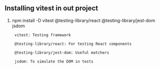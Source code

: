 ## Installing vitest in out project
1. npm install -D vitest @testing-library/react @testing-library/jest-dom jsdom

        vitest: Testing framework

        @testing-library/react: For testing React components

        @testing-library/jest-dom: Useful matchers

        jsdom: To simulate the DOM in tests

